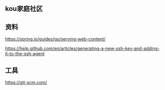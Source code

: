 ## kou家庭社区

## 资料
https://spring.io/guides/gs/serving-web-content/

https://help.github.com/en/articles/generating-a-new-ssh-key-and-adding-it-to-the-ssh-agent

## 工具
https://git-scm.com/ 